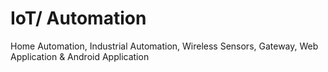 # IoT/ Automation
Home Automation, Industrial Automation, Wireless Sensors, Gateway, Web Application & Android Application 
